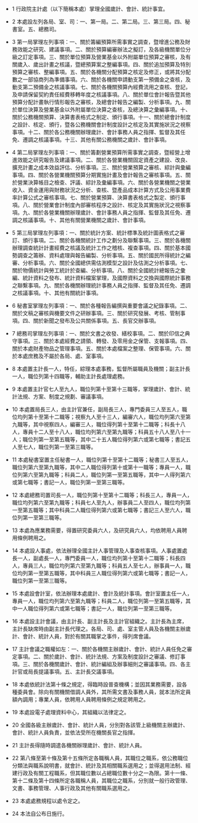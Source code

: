 * 1 行政院主計處（以下簡稱本處）掌理全國歲計、會計、統計事宜。

* 2 本處設左列各局、室、司：一、第一局。二、第二局。三、第三局。四、秘書室。五、總務司。

* 3 第一局掌理左列事項：一、關於籌編預算所需事實之調查，暨增進公務及財務效能之研究、建議事項。二、關於預算編審辦法之擬訂，及各級機關單位分級之訂定事項。三、關於單位預算及營業基金以外附屬單位預算之審核，及有關歲入、歲出計畫之核議，暨總預算案之整編事項。四、關於追加預算及特別預算之審核、整編事項。五、關於各機關分配預算之核定及修正，或將其分配數之一部協商列為準備事項。六、關於各機關申請動支第一預備金之查核，及動支第二預備金之核議事項。七、關於各機關預算內經費流用之查核、登記，及申請保留契約責任經費移轉年度之核議事項。八、關於單位會計報告暨其他預算分配計畫執行情形報告之審核，及總會計報告之編製、分析事項。九、關於單位決算及營業基金以外附屬單位決算之查核，及總決算之彙編事項。十、關於公務機關預算、決算書表格式之制定、頒行事項。十一、關於總會計制度之設計、核定、頒行，暨各公務機關會計制度設計之核定及其實施狀況之視察事項。十二、關於各公務機關辦理歲計、會計事務人員之指揮、監督及其任免、遷調之核議事項。十三、其他有關公務機關之歲計、會計事項。

* 4 第二局掌理左列事項：一、關於籌劃營業預算所需事實之調查，暨經營上增進效能之研究報告及建議事項。二、關於各營業機關固定資產之建設、改良、擴充計畫之成本效益評估、分析事項。三、關於營業預算之審核、綜計與彙編事項。四、關於各營業機關預算分期實施計畫及會計報告之審核事項。五、關於營業決算帳目之檢查、評議、綜計及彙編事項。六、關於各營業機關之營業收入、資金運用與財務狀況之分析、查核、暨產品成本計算方式及公用事業費率計算公式之審核事項。七、關於營業預算、決算書表格式之製定、頒行事項。八、關於營業會計制度內部審核程序之設計、核定及其實施狀況之視察事項。九、關於各營業機關辦理歲計、會計事務人員之指揮、監督及其任免、遷調之核議事項。十、其他有關營業機關之歲計、會計事項。

* 5 第三局掌理左列事項：一、關於統計方案、統計標準及統計圖表格式之審訂、頒行事項。二、關於各機關統計工作之劃分及聯繫事項。三、關於各機關辦理調查統計計畫經費之核議及統計工作之稽核、複查事項。四、關於基本國勢調查之籌辦、資料處理與報告編製、分析事項。五、關於國民所得統計之編審、分析事項。六、關於全國總供需估測模型之設計及估測之分析事項。七、關於物價統計與勞工統計於查編、分析事項。八、關於全國統計總報告之彙編、統計資料之發布、統計資料檔案掌理，及國際資料之交換與國際統計事務之聯繫事項。九、關於各機關辦理統計事務人員之指揮、監督及其任免、遷調之核議事項。十、其他有關統計事項。

* 6 秘書室掌理左列事項：一、關於各種報告編撰與重要會議之紀錄事項。二、關於文稿之審核與機要文件之研辦事項。三、關於研究發展、考核、管制事項。四、關於新聞之發布及公共關係事項。五、長官交辦事項。

* 7 總務司掌理左列事項：一、關於文書之收發、繕校事項。二、關於印信之典守事項。三、關於本處經費之請領、轉發、及零用金之保管、支報事項。四、關於本處財產物品之管理事項。五、關於本處檔案之整理、保管事項。六、關於本處庶務及不屬於各局、處、室事項。

* 8 本處置主計長一人，特任，綜理本處事務，監督所屬職員及機關；副主計長一人，職位列第十四職等，輔助主計長處理處務。

* 9 本處置主計官七人至九人，職位列第十至第十三職等，掌理歲計、會計、統計法規、方案、制度之規劃、審議事項。

* 10 本處置局長三人，由主計官兼任，副局長三人，專門委員三人至五人，職位均列第十至第十二職等；視察九人至十三人，編審六人，職位均列第六至第九職等，其中視察四人，編審三人，職位得列第十至第十二職等；科長十八人，專員十二人至十八人，職位均列第六至第九職等；科員五十八人至八十一人；職位列第一至第五職等，其中二十五人職位得列第六或第七職等；書記五人至七人，職位列第一至第三職等。

* 11 本處秘書室置主任秘書一人，職位列第十至第十二職等；秘書三人至五人，職位列第六至第九職等，其中二人職位得列第十或第十一職等；專員一人，職位列第六至第九職等；科員二人，職位列第一至第五職等，其中一人得列第六或第七職等；書記一人，職位列第一至第三職等。

* 12 本處總務司置司長一人，職位列第十至第十二職等；科長三人，專員一人，職位均列第六至第九職等；科員七人至九人，辦事員二人至四人，職位均列第一至第五職等；其中科員二人職位得列第六或第七職等；書記三人至六人，職位列第一至第三職等。

* 13 本處為應業務需要，得置研究委員六人，及研究員六人，均依聘用人員聘用條例聘用之。

* 14 本處設人事處，依法辦理全國主計人事管理及人事查核事項。人事處置處長一人，副處長一人，專門委員一人，職位均列第十至第十二職等；科長四人，專員三人，職位均列第六至第九職等；科員五人至七人，辦事員一人，職位均列第一至第五職等，其中科員三人職位得列第六或第七職等；書記一人，職位列第一至第三職等。

* 15 本處設會計室，依法辦理本處歲計、會計及統計事項。會計室置主任一人，專員一人，職位均列第六至第九職等；科員二人，職位列第一至第五職等，其中一人職位得列第六或第七職等；書記一人，職位列第一至第三職等。

* 16 本處設主計會議，由主計長、副主計長及主計官組織之。主計長為主席，主計長缺席時由副主計長代理之。各局、司、處、室主管人員及各機關主辦歲計、會計、統計人員，對於有關其職掌之事件，得列席會議。

* 17 主計會議之職權如左：一、關於各機關主辦歲計、會計、統計人員任免之審定事項。二、關於歲計、會計、統計法規、方案及制度設計之審議、修訂事項。三、關於各機關歲計、會計、統計編組及辦事細則之審議事項。四、各主計官或局長提議事項。五、主計長交議事項。

* 18 本處依統計法第十條之規定，得臨時設普查機構；並因其業務需要，設各種委員會。除向有關機關借調人員外，其所需文書及事務人員，就本法所定員額內調用；專業人員，依聘用人員聘用條例之規定聘用之。

* 19 本處設電子處理資料中心，其組織以法律定之。

* 20 全國各級主辦歲計、會計、統計人員，分別對各該管上級機關主辦歲計、會計、統計人員負責，並依法受所在機關長官之指揮。

* 21 主計長得隨時調遣各機關辦理歲計、會計、統計人員。

* 22 第八條至第十條及第十五條所定各職稱人員，其職位之職系，依公務職位分類法與職系說明書，就會計、統計及其相關職系選用之；並得選用法制、經建行政及有關工程職系，但其職位數以占總職位數十分之一為限。第十一條、第十二條及第十四條所定各職稱人員，其職位之職系，分別就一般行政管理、文書、事務管理、人事行政及其他有關職系選用之。

* 23 本處處務規程以處令定之。

* 24 本法自公布日施行。

